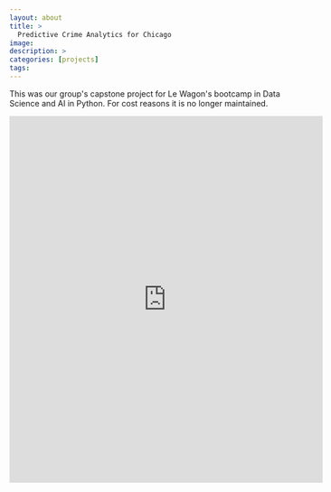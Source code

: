 ```yaml
---
layout: about
title: > 
  Predictive Crime Analytics for Chicago
image: 
description: >
categories: [projects]
tags:
---
```


This was our group's capstone project for Le Wagon's bootcamp in Data Science and AI in Python. For cost reasons it is no longer maintained.

<iframe src="https://precrime.streamlit.app/?embed=True" 
style="border:none;width:110%;height:650px;" scrolling="yes" target="_blank"></iframe>
